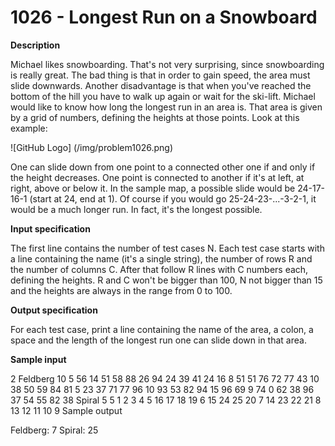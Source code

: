 
# 1026 - Longest Run on a Snowboard

**Description**

Michael likes snowboarding. That's not very surprising, since snowboarding is really great. The bad thing is that in order to gain speed, the area must slide downwards. Another disadvantage is that when you've reached the bottom of the hill you have to walk up again or wait for the ski-lift. Michael would like to know how long the longest run in an area is. That area is given by a grid of numbers, defining the heights at those points. Look at this example:

![GitHub Logo]
(/img/problem1026.png)

One can slide down from one point to a connected other one if and only if the height decreases. One point is connected to another if it's at left, at right, above or below it. In the sample map, a possible slide would be 24-17-16-1 (start at 24, end at 1). Of course if you would go 25-24-23-...-3-2-1, it would be a much longer run. In fact, it's the longest possible.

**Input specification**

The first line contains the number of test cases N. Each test case starts with a line containing the name (it's a single string), the number of rows R and the number of columns C. After that follow R lines with C numbers each, defining the heights. R and C won't be bigger than 100, N not bigger than 15 and the heights are always in the range from 0 to 100.

**Output specification**

For each test case, print a line containing the name of the area, a colon, a space and the length of the longest run one can slide down in that area.

**Sample input**

2
Feldberg 10 5
56 14 51 58 88
26 94 24 39 41
24 16 8 51 51
76 72 77 43 10
38 50 59 84 81
5 23 37 71 77
96 10 93 53 82
94 15 96 69 9
74 0 62 38 96
37 54 55 82 38
Spiral 5 5
1 2 3 4 5
16 17 18 19 6
15 24 25 20 7
14 23 22 21 8
13 12 11 10 9
Sample output

Feldberg: 7
Spiral: 25